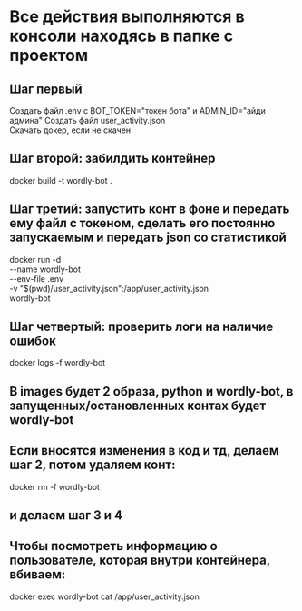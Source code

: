 # Все действия выполняются в консоли находясь в папке с проектом
## Шаг первый
Создать файл .env с BOT_TOKEN="токен бота" и ADMIN_ID="айди админа"
Создать файл user_activity.json  
Скачать докер, если не скачен

## Шаг второй: забилдить контейнер
docker build -t wordly-bot .

## Шаг третий: запустить конт в фоне и передать ему файл с токеном, сделать его постоянно запускаемым и передать json со статистикой
docker run -d \
  --name wordly-bot \
  --env-file .env \
  -v "$(pwd)/user_activity.json":/app/user_activity.json \
  wordly-bot
## Шаг четвертый: проверить логи на наличие ошибок
docker logs -f wordly-bot

## В images будет 2 образа, python и wordly-bot, в запущенных/остановленных контах будет wordly-bot
## Если вносятся изменения в код и тд, делаем шаг 2, потом удаляем конт:
docker rm -f wordly-bot
## и делаем шаг 3 и 4

## Чтобы посмотреть информацию о пользователе, которая внутри контейнера, вбиваем:
docker exec wordly-bot cat /app/user_activity.json
